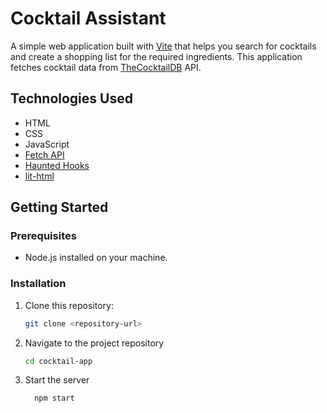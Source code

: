 # Cocktail Assistant

A simple web application built with [Vite](https://vite.dev/guide/) that helps you search for cocktails and create a shopping list for the required ingredients. This application fetches cocktail data from [TheCocktailDB](https://www.thecocktaildb.com/) API.


## Technologies Used

- HTML
- CSS
- JavaScript
- [Fetch API](https://developer.mozilla.org/en-US/docs/Web/API/Fetch_API)
- [Haunted Hooks](https://reactjs.org/docs/hooks-intro.html)
- [lit-html](https://lit.dev/docs/v1/lit-html/introduction/)

## Getting Started

### Prerequisites

- Node.js installed on your machine.

### Installation

1. Clone this repository:

   ```bash
   git clone <repository-url>
   ```

2. Navigate to the project repository

    ```bash
    cd cocktail-app
    ```

3. Start the server

    ```bash
      npm start
      ```
